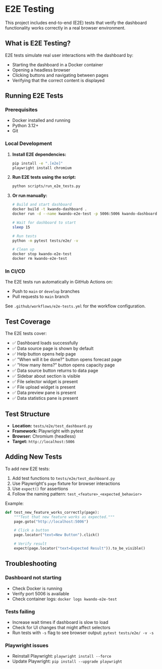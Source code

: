 # E2E Testing

This project includes end-to-end (E2E) tests that verify the dashboard functionality works correctly in a real browser environment.

## What is E2E Testing?

E2E tests simulate real user interactions with the dashboard by:
- Starting the dashboard in a Docker container
- Opening a headless browser
- Clicking buttons and navigating between pages
- Verifying that the correct content is displayed

## Running E2E Tests

### Prerequisites

- Docker installed and running
- Python 3.12+
- Git

### Local Development

1. **Install E2E dependencies:**
   ```bash
   pip install -e ".[e2e]"
   playwright install chromium
   ```

2. **Run E2E tests using the script:**
   ```bash
   python scripts/run_e2e_tests.py
   ```

3. **Or run manually:**
   ```bash
   # Build and start dashboard
   docker build -t kwando-dashboard .
   docker run -d --name kwando-e2e-test -p 5006:5006 kwando-dashboard

   # Wait for dashboard to start
   sleep 15

   # Run tests
   python -m pytest tests/e2e/ -v

   # Clean up
   docker stop kwando-e2e-test
   docker rm kwando-e2e-test
   ```

### In CI/CD

The E2E tests run automatically in GitHub Actions on:
- Push to `main` or `develop` branches
- Pull requests to `main` branch

See `.github/workflows/e2e-tests.yml` for the workflow configuration.

## Test Coverage

The E2E tests cover:

- ✅ Dashboard loads successfully
- ✅ Data source page is shown by default
- ✅ Help button opens help page
- ✅ "When will it be done?" button opens forecast page
- ✅ "How many items?" button opens capacity page
- ✅ Data source button returns to data page
- ✅ Sidebar about section is visible
- ✅ File selector widget is present
- ✅ File upload widget is present
- ✅ Data preview pane is present
- ✅ Data statistics pane is present

## Test Structure

- **Location:** `tests/e2e/test_dashboard.py`
- **Framework:** Playwright with pytest
- **Browser:** Chromium (headless)
- **Target:** `http://localhost:5006`

## Adding New Tests

To add new E2E tests:

1. Add test functions to `tests/e2e/test_dashboard.py`
2. Use Playwright's `page` fixture for browser interactions
3. Use `expect()` for assertions
4. Follow the naming pattern: `test_<feature>_<expected_behavior>`

Example:
```python
def test_new_feature_works_correctly(page):
    """Test that new feature works as expected."""
    page.goto("http://localhost:5006")

    # Click a button
    page.locator("text=New Button").click()

    # Verify result
    expect(page.locator("text=Expected Result")).to_be_visible()
```

## Troubleshooting

### Dashboard not starting
- Check Docker is running
- Verify port 5006 is available
- Check container logs: `docker logs kwando-e2e-test`

### Tests failing
- Increase wait times if dashboard is slow to load
- Check for UI changes that might affect selectors
- Run tests with `-s` flag to see browser output: `pytest tests/e2e/ -v -s`

### Playwright issues
- Reinstall Playwright: `playwright install --force`
- Update Playwright: `pip install --upgrade playwright`
